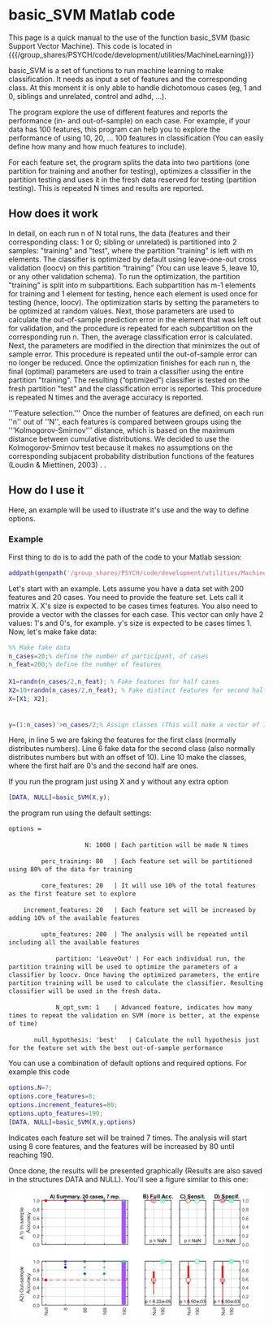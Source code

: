 # basic_SVM Matlab code #

This page is a quick manual to the use of the function basic_SVM (basic Support Vector Machine). This code is located in {{{/group_shares/PSYCH/code/development/utilities/MachineLearning}}}

basic_SVM is a set of functions to run machine learning to make classification. It needs as input a set of features and the corresponding class. At this moment it is only able to handle dichotomous cases (eg, 1 and 0, siblings and unrelated, control and adhd, ...). 

The program explore the use of different features and reports the performance (in- and out-of-sample) on each case. For example, if your data has 100 features, this program can help you to explore the performance of using 10, 20, ... 100 features in classification (You can easily define how many and how much features to include).

For each feature set, the program splits the data into two partitions (one partition for training and another for testing), optimizes a classifier in the partition testing and uses it in the fresh data reserved for testing (partition testing). This is repeated N times and results are reported. 

## How does it work ##

In detail, on each run n of N total runs, the data (features and their corresponding class: 1 or 0; sibling or unrelated) is partitioned into 2 samples: "training" and "test", where the partition "training" is left with m elements. The classifier is optimized by default using leave-one-out cross validation (loocv) on this partition “training” (You can use leave 5, leave 10, or any other validation schema). To run the optimization, the partition "training" is split into m subpartitions. Each subpartition has m-1 elements for training and 1 element for testing, hence each element is used once for testing (hence, loocv). The optimization starts by setting the parameters to be optimized at random values. Next, those parameters are used to calculate the out-of-sample prediction error in the element that was left out for validation, and the procedure is repeated for each subpartition on the corresponding run n. Then, the average classification error is calculated. Next, the parameters are modified in the direction that minimizes the out of sample error. This procedure is repeated until the out-of-sample error can no longer be reduced. Once the optimization finishes for each run n, the final (optimal) parameters are used to train a classifier using the entire partition "training". The resulting (“optimized”) classifier is tested on the fresh partition "test" and the classification error is reported. This procedure is repeated N times and the average accuracy is reported. 

'''Feature selection.''' Once the number of features are defined, on each run ''n'' out of ''N'', each features is compared between groups using the '''Kolmogorov-Smirnov''' distance, which is based on the maximum distance between cumulative distributions. We decided to use the Kolmogorov-Smirnov test because it makes no assumptions on the corresponding subjacent probability distribution functions of the features (Loudin & Miettinen, 2003)  . . 

## How do I use it ##

Here, an example will be used to illustrate it's use and the way to define options.

### Example ###

First thing to do is to add the path of the code to your Matlab session:

``` matlab
addpath(genpath('/group_shares/PSYCH/code/development/utilities/MachineLearning'));
```

Let's start with an example. Lets assume you have a data set with 200 features and 20 cases. You need to provide the feature set. Lets call it matrix X.  X's size is expected to be cases times features. You also need to provide a vector with the classes for each case. This vector can only have 2 values: 1's and 0's, for example. y's size is expected to be cases times 1. Now, let's make fake data:

``` matlab
%% Make fake data
n_cases=20;% define the number of participant, of cases
n_feat=200;% define the number of features

X1=randn(n_cases/2,n_feat); % Fake features for half cases
X2=10+randn(n_cases/2,n_feat); % Fake distinct features for second half of cases
X=[X1; X2];


y=(1:n_cases)'>n_cases/2;% Assign classes (This will make a vector of 1's and 0's)

```

Here, in line 5 we are faking the features for the first class (normally distributes numbers). Line 6 fake data for the second class (also normally distributes numbers but with an offset of 10). Line 10 make the classes, where the first half are 0's and the second half are ones. 

If you run the program just using X and y without any extra option

``` matlab
[DATA, NULL]=basic_SVM(X,y);
```

the program run using the default settings:
```
options = 

                     N: 1000 | Each partition will be made N times

         perc_training: 80   | Each feature set will be partitioned using 80% of the data for training

         core_features: 20   | It will use 10% of the total features as the first feature set to explore

    increment_features: 20   | Each feature set will be increased by adding 10% of the available features

         upto_features: 200  | The analysis will be repeated until including all the available features

             partition: 'LeaveOut' | For each individual run, the partition training will be used to optimize the parameters of a classifier by loocv. Once having the optimized parameters, the entire partition training will be used to calculate the classifier. Resulting classifier will be used in the fresh data. 

             N_opt_svm: 1    | Advanced feature, indicates how many times to repeat the validation on SVM (more is better, at the expense of time)

       null_hypothesis: 'best'   | Calculate the null hypothesis just for the feature set with the best out-of-sample performance
```

You can use a combination of default options and required options. For example this code

``` matlab
options.N=7;
options.core_features=8;
options.increment_features=80;
options.upto_features=190;
[DATA, NULL]=basic_SVM(X,y,options)
```

Indicates each feature set will be trained 7 times. The analysis will start using 8 core features, and the features will be increased by 80 until reaching 190.

Once done, the results will be presented graphically (Results are also saved in the structures DATA and NULL). You'll see a figure similar to this one:

![](SVM_Example.jpg)
